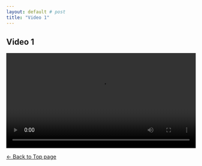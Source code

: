 ```yaml
---
layout: default # post
title: "Video 1"
---
```


## Video 1

<video controls style="width: 100%; max-width: 1920px;">
  <source src="{{ site.baseurl }}/assets/videos/video1.mp4" type="video/mp4">
  Your browser does not support the video tag.
</video>

<p><a href="{{ site.baseurl }}/"> <- Back to Top page</a></p>
